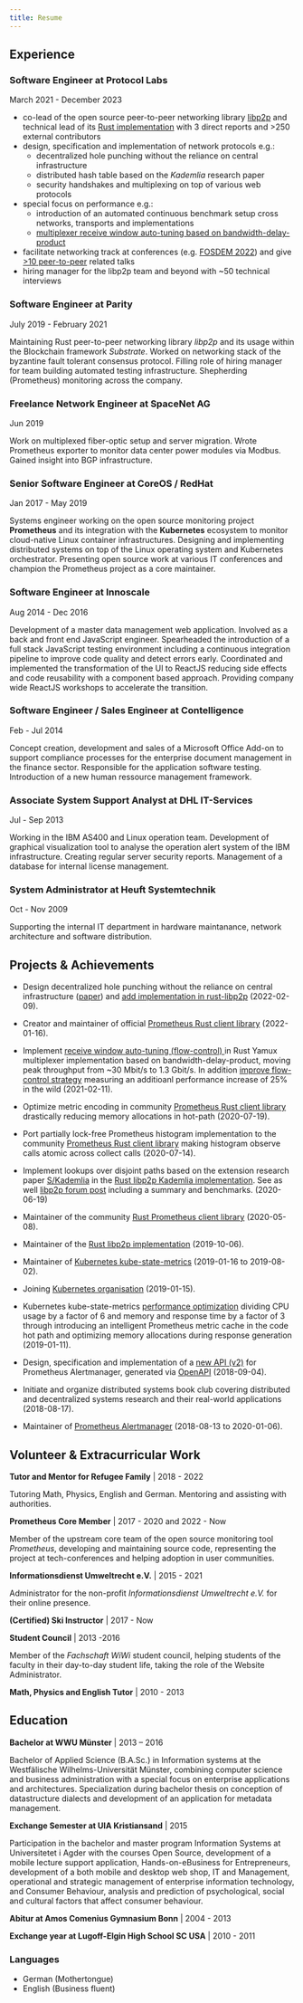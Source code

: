 ```yaml
---
title: Resume
---
```



## Experience

### Software Engineer at Protocol Labs

March 2021 - December 2023

- co-lead of the open source peer-to-peer networking library [libp2p](https://libp2p.io/) and technical lead of its [Rust implementation](https://github.com/libp2p/rust-libp2p/) with 3 direct reports and >250 external contributors
- design, specification and implementation of network protocols e.g.:
  - decentralized hole punching without the reliance on central infrastructure
  - distributed hash table based on the _Kademlia_ research paper
  - security handshakes and multiplexing on top of various web protocols
- special focus on performance e.g.:
  - introduction of an automated continuous benchmark setup cross networks, transports and implementations
  - [multiplexer receive window auto-tuning based on bandwidth-delay-product](https://github.com/libp2p/rust-yamux/pull/176)
- facilitate networking track at conferences (e.g. [FOSDEM 2022](https://archive.fosdem.org/2022/schedule/track/network/)) and give [>10 peer-to-peer](https://max-inden.de/tags/talk/) related talks
- hiring manager for the libp2p team and beyond with ~50 technical interviews

### Software Engineer at Parity

July 2019 - February 2021

Maintaining Rust peer-to-peer networking library *libp2p* and its usage within the Blockchain framework *Substrate*.
Worked on networking stack of the byzantine fault tolerant consensus protocol.
Filling role of hiring manager for team building automated testing infrastructure.
Shepherding (Prometheus) monitoring across the company.


### Freelance Network Engineer at SpaceNet AG

Jun 2019

Work on multiplexed fiber-optic setup and server migration. Wrote Prometheus
exporter to monitor data center power modules via Modbus. Gained insight into
BGP infrastructure.


### Senior Software Engineer at CoreOS / RedHat

Jan 2017 - May 2019

Systems engineer working on the open source monitoring project **Prometheus**
and its integration with the **Kubernetes** ecosystem to monitor cloud-native
Linux container infrastructures. Designing and implementing distributed systems
on top of the Linux operating system and Kubernetes orchestrator. Presenting
open source work at various IT conferences and champion the Prometheus project
as a core maintainer.


### Software Engineer at Innoscale

Aug 2014 - Dec 2016

Development of a master data management web application. Involved as a back and
front end JavaScript engineer. Spearheaded the introduction of a full stack
JavaScript testing environment including a continuous integration pipeline to
improve code quality and detect errors early. Coordinated and implemented the
transformation of the UI to ReactJS reducing side effects and code reusability
with a component based approach.  Providing company wide ReactJS workshops to
accelerate the transition.


### Software Engineer / Sales Engineer at Contelligence

Feb - Jul 2014

Concept creation, development and sales of a Microsoft Office Add-on to support
compliance processes for the enterprise document management in the finance
sector. Responsible for the application software testing. Introduction of a new
human ressource management framework.


### Associate System Support Analyst at DHL IT-Services

Jul - Sep 2013

Working in the IBM AS400 and Linux operation team.
Development of graphical visualization tool to analyse the operation alert
system of the IBM infrastructure. Creating regular server security reports.
Management of a database for internal license management.


### System Administrator at Heuft Systemtechnik

Oct - Nov 2009

Supporting the internal IT department in hardware
maintanance, network architecture and software distribution.


## Projects & Achievements

- Design decentralized hole punching without the reliance on central
  infrastructure
  ([paper](https://research.protocol.ai/publications/decentralized-hole-punching/seemann2022.pdf))
  and [add implementation in
  rust-libp2p](https://github.com/libp2p/rust-libp2p/issues/2052) (2022-02-09).

- Creator and maintainer of official [Prometheus Rust client
  library](https://github.com/prometheus/client_rust) (2022-01-16).

- Implement [receive window auto-tuning (flow-control)
  ](https://github.com/libp2p/rust-yamux/pull/176) in Rust Yamux multiplexer
  implementation based on bandwidth-delay-product, moving peak throughput from
  ~30 Mbit/s to 1.3 Gbit/s. In addition [improve flow-control
  strategy](https://discuss.libp2p.io/t/optimizing-yamux-flow-control-sending-window-update-frames-early/843/1)
  measuring an additioanl performance increase of 25% in the wild (2021-02-11).

- Optimize metric encoding in community [Prometheus Rust client
  library](https://github.com/tikv/rust-prometheus/pull/327) drastically
  reducing memory allocations in hot-path (2020-07-19).

- Port partially lock-free Prometheus histogram implementation to the community
  [Prometheus Rust client
  library](https://github.com/tikv/rust-prometheus/pull/314) making histogram
  observe calls atomic across collect calls (2020-07-14).

- Implement lookups over disjoint paths based on the extension research paper
  [S/Kademlia](http://citeseerx.ist.psu.edu/viewdoc/download?doi=10.1.1.68.4986&rep=rep1&type=pdf)
  in the [Rust libp2p Kademlia
  implementation](https://github.com/libp2p/rust-libp2p/pull/1473). See as well
  [libp2p forum
  post](https://discuss.libp2p.io/t/s-kademlia-lookups-over-disjoint-paths-in-rust-libp2p/571)
  including a summary and benchmarks. (2020-06-19)

- Maintainer of the community [Rust Prometheus client
  library](https://github.com/tikv/rust-prometheus/) (2020-05-08).

- Maintainer of the [Rust libp2p
  implementation](https://github.com/libp2p/rust-libp2p/) (2019-10-06).

- Maintainer of [Kubernetes
  kube-state-metrics](https://github.com/kubernetes/kube-state-metrics)
  (2019-01-16 to 2019-08-02).

- Joining [Kubernetes
  organisation](https://github.com/kubernetes/org/issues/364) (2019-01-15).

- Kubernetes kube-state-metrics [performance
  optimization](https://github.com/kubernetes/kube-state-metrics/issues/498)
  dividing CPU usage by a factor of 6 and memory and response time by a factor
  of 3 through introducing an intelligent Prometheus metric cache in the code
  hot path and optimizing memory allocations during response generation
  (2019-01-11).

- Design, specification and implementation of a [new API
  (v2)](https://github.com/prometheus/alertmanager/pull/1352) for Prometheus
  Alertmanager, generated via
  [OpenAPI](https://github.com/OAI/OpenAPI-Specification/blob/master/versions/2.0.md)
  (2018-09-04).

- Initiate and organize distributed systems book club covering distributed and
  decentralized systems research and their real-world applications (2018-08-17).

- Maintainer of [Prometheus
  Alertmanager](https://github.com/prometheus/alertmanager) (2018-08-13 to
  2020-01-06).


## Volunteer & Extracurricular Work

**Tutor and Mentor for Refugee Family** | 2018 - 2022

Tutoring Math, Physics, English and German. Mentoring and assisting with
authorities.

**Prometheus Core Member** | 2017 - 2020 and 2022 - Now

Member of the upstream core team of the open source monitoring tool
_Prometheus_, developing and maintaining source code, representing the project
at tech-conferences and helping adoption in user communities.

**Informationsdienst Umweltrecht e.V.** | 2015 - 2021

Administrator for the non-profit _Informationsdienst Umweltrecht e.V._ for
their online presence.

**(Certified) Ski Instructor** | 2017 - Now

**Student Council** | 2013 -2016

Member of the _Fachschaft WiWi_ student council, helping students of the
faculty in their day-to-day student life, taking the role of the Website
Administrator.

**Math, Physics and English Tutor** | 2010 - 2013


## Education

**Bachelor at WWU Münster** | 2013 – 2016

Bachelor of Applied Science (B.A.Sc.) in Information systems at the
Westfälische Wilhelms-Universität Münster, combining computer science and
business administration with a special focus on enterprise applications and
architectures. Specialization during bachelor thesis on conception of
datastructure dialects and development of an application for metadata
management.


**Exchange Semester at UIA Kristiansand** | 2015

Participation in the bachelor and master program Information Systems at
Universitetet i Agder with the courses Open Source, development of a mobile
lecture support application, Hands-on-eBusiness for Entrepreneurs, development
of a both mobile and desktop web shop, IT and Management, operational and
strategic management of enterprise information technology, and Consumer
Behaviour, analysis and prediction of psychological, social and cultural
factors that affect consumer behaviour.


**Abitur at Amos Comenius Gymnasium Bonn** | 2004 - 2013


**Exchange year at Lugoff-Elgin High School SC USA** | 2010 - 2011


### Languages

- German (Mothertongue)
- English (Business fluent)




